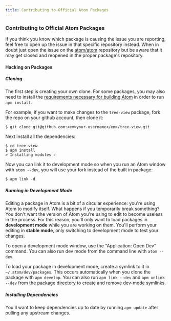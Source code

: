```yaml
---
title: Contributing to Official Atom Packages
---
```

### Contributing to Official Atom Packages

If you think you know which package is causing the issue you are reporting, feel free to open up the issue in that specific repository instead. When in doubt just open the issue on the [atom/atom](https://github.com/atom/atom) repository but be aware that it may get closed and reopened in the proper package's repository.

#### Hacking on Packages

##### Cloning

The first step is creating your own clone. For some packages, you may also need to install the [requirements necessary for building Atom](https://flight-manual.atom.io/hacking-atom/sections/hacking-on-atom-core/#building) in order to run `apm install`.

For example, if you want to make changes to the `tree-view` package, fork the repo on your github account, then clone it:

``` command-line
$ git clone git@github.com:<em>your-username</em>/tree-view.git
```

Next install all the dependencies:

``` command-line
$ cd tree-view
$ apm install
> Installing modules ✓
```

Now you can link it to development mode so when you run an Atom window with `atom --dev`, you will use your fork instead of the built in package:

``` command-line
$ apm link -d
```

##### Running in Development Mode

Editing a package in Atom is a bit of a circular experience: you're using Atom to modify itself. What happens if you temporarily break something? You don't want the version of Atom you're using to edit to become useless in the process. For this reason, you'll only want to load packages in **development mode** while you are working on them. You'll perform your editing in **stable mode**, only switching to development mode to test your changes.

To open a development mode window, use the "Application: Open Dev" command. You can also run dev mode from the command line with `atom --dev`.

To load your package in development mode, create a symlink to it in `~/.atom/dev/packages`. This occurs automatically when you clone the package with `apm develop`. You can also run `apm link --dev` and `apm unlink --dev` from the package directory to create and remove dev-mode symlinks.

##### Installing Dependencies

You'll want to keep dependencies up to date by running `apm update` after pulling any upstream changes.
